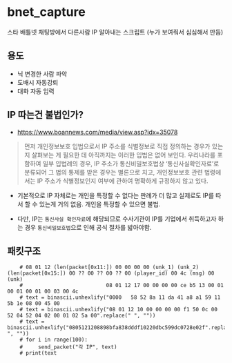 # bnet_capture

스타 배틀넷 채팅방에서 다른사람 IP 알아내는 스크립트 (누가 보여줘서 심심해서 만듬)

## 용도

* 닉 변경한 사람 파악
* 도배시 자동강퇴
* 대화 자동 입력

## IP 따는건 불법인가?

* https://www.boannews.com/media/view.asp?idx=35078

> 먼저 개인정보보호 입법으로서 IP 주소를 식별정보로 직접 정의하는 경우가 있는지 살펴보는 게 필요한 데 아직까지는 이러한 입법은 없어 보인다. 우리나라를 포함하여 일부 입법례의 경우, IP 주소가 통신비밀보호법상 ‘통신사실확인자료’로 분류되어 그 법의 통제를 받은 경우는 별론으로 치고, 개인정보보호 관련 법령에서는 IP 주소가 식별정보인지 여부에 관하여 명확하게 규정하지 않고 있다.

* 기본적으로 IP 자체로는 개인을 특정할 수 없다는 판례가 더 많고 실제로도 IP를 따서 할 수 있는게 거의 없음. 개인을 특정할 수 있으면 불법.

* 다만, IP는 `통신사실 확인자료`에 해당되므로 수사기관이 IP를 기업에서 취득하고자 하는 경우 `통신비밀보호법`으로 인해 공식 절차를 밟아야함.

## 패킷구조

```
    # 08 01 12 (len(packet[0x11:]) 00 00 00 00 (unk_1) (unk_2) (len(packet[0x15:]) 00 ?? 00 ?? 00 ?? 00 (player_id) 00 4c (msg) 00 (unk)
    #                           08 01 12 17 00 00 00 00 ce b5 13 00 01 00 01 00 01 00 03 00 4c
    # text = binascii.unhexlify("0000   58 52 8a 11 da 41 a8 a1 59 11 5b 1e 08 00 45 00
    # text = binascii.unhexlify("08 01 12 10 00 00 00 00 f1 50 0c 00 52 04 52 04 02 00 01 02 5a 00".replace(" ", ""))
    # text = binascii.unhexlify("0805121208898bfa838dddf10220dbc599dc0728e02f".replace(" ", ""))
    # for i in range(100):
    #     send_packet("각 IP", text)
    # print(text
```
